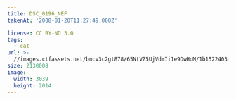 ```yaml
---
title: DSC_0196_NEF
takenAt: '2008-01-20T11:27:49.000Z'

license: CC BY-ND 3.0
tags:
  - cat
url: >-
  //images.ctfassets.net/bncv3c2gt878/65NtVZ5UjVdmIi1e9DwHoM/1b1522403ff2524621392ecc698a4d23/dsc_0196_nef_4559764219_o
size: 2130008
image:
  width: 3039
  height: 2014
---
```

